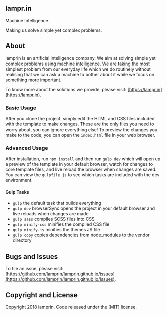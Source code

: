 

## lampr.in

Machine Intelligence.

Making us solve simple yet complex problems.

## About

lamprin is an artificial intelligence company. We aim at solving simple yet complex problems using machine intelligence. We are taking the most simplest problem from our everyday life which we do routinely without realising that we can ask a machine to bother about it while we focus on something more important.

To know more about the solutions we provide, please visit: [https://lampr.in](https://lampr.in).

### Basic Usage

After you clone the project, simply edit the HTML and CSS files included with the template to make changes. These are the only files you need to worry about, you can ignore everything else! To preview the changes you make to the code, you can open the `index.html` file in your web browser.

### Advanced Usage

After installation, run `npm install` and then run `gulp dev` which will open up a preview of the template in your default browser, watch for changes to core template files, and live reload the browser when changes are saved. You can view the `gulpfile.js` to see which tasks are included with the dev environment.

#### Gulp Tasks

- `gulp` the default task that builds everything
- `gulp dev` browserSync opens the project in your default browser and live reloads when changes are made
- `gulp sass` compiles SCSS files into CSS
- `gulp minify-css` minifies the compiled CSS file
- `gulp minify-js` minifies the themes JS file
- `gulp copy` copies dependencies from node_modules to the vendor directory

## Bugs and Issues

To file an issue, please visit: [https://github.com/lamprin/lamprin.github.io/issues](https://github.com/lamprin/lamprin.github.io/issues).

## Copyright and License

Copyright 2018 lamprin. Code released under the [MIT] license.
